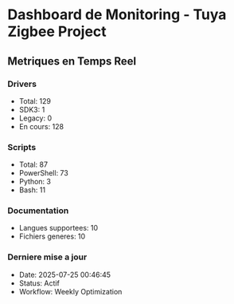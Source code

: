 # Dashboard de Monitoring - Tuya Zigbee Project

## Metriques en Temps Reel

### Drivers
- Total: 129
- SDK3: 1
- Legacy: 0
- En cours: 128

### Scripts
- Total: 87
- PowerShell: 73
- Python: 3
- Bash: 11

### Documentation
- Langues supportees: 10
- Fichiers generes: 10

### Derniere mise a jour
- Date: 2025-07-25 00:46:45
- Status: Actif
- Workflow: Weekly Optimization
